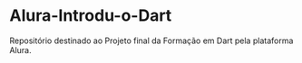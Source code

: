 # Alura-Introdu-o-Dart
Repositório destinado ao Projeto final da Formação em Dart pela plataforma Alura.
